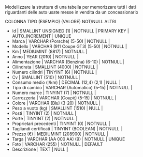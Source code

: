 Modellizzare la struttura di una tabella per memorizzare tutti i 
dati riguardanti delle auto usate messe in vendita da un concessionario

COLONNA                           TIPO       (ESEMPIO) (VALORE)         NOT/NULL    ALTRI
- Id                           |  SMALLINT   UNSIGNED  (1)           |  NOTNULL  |  PRIMARY KEY  |  AUTO_INCREMENT  |  UNIQUE
- Marca                        |  VARCHAR    (Porsche) (5-50)        |  NOTNULL  |
- Modello                      |  VARCHAR    (911 Coupe GT3) (5-50)  |  NOTNULL  |
- Km                           |  MEDIUMINT  (8817)                  |  NOTNULL  |
- Anno                         |  YEAR       (2010)                  |  NOTNULL  |
- Alimentazione                |  VARCHAR    (Benzina) (6-10)        |  NOTNULL  |
- Cilindrata                   |  SMALLINT   (4000)                  |  NOTNULL  |
- Numero cilindri              |  TINYINT    (6)                     |  NOTNULL  |
- Cv                           |  SMALLINT   (510)                   |  NOTNULL  |
- Consumo medio (l/km)         |  DECIMAL    (12,4) (2,1)            |  NULL     |
- Tipo di cambio               |  VARCHAR    (Automatico) (5-15)     |  NOTNULL  |
- Numero marce                 |  TINYINT    (7)                     |  NOTNULL  |
- Carrozzeria                  |  VARCHAR    (Coupè) (5-15)          |  NOTNULL  |
- Colore                       |  VARCHAR    (Blu) (3-20)            |  NOTNULL  |
- Peso a vuoto (kg)            |  SMALLINT   (1510)                  |  NULL     |
- Posti                        |  TINYINT    (2)                     |  NOTNULL  |
- Porte                        |  TINYINT    (2)                     |  NOTNULL  |
- Proprietari precedenti       |  TINYINT    (0)                     |  NOTNULL  |
- Tagliandi certificati        |  TINYINT    (BOOLEAN)               |  NOTNULL  |
- Prezzo (€)                   |  MEDIUMINT  (208900)                |  NOTNULL  |
- Targa                        |  VARCHAR    (AA 000 AA) (9)         |  NOTNULL  |  UNIQUE
- Foto                         |  VARCHAR    (255)                   |  NOTNULL  |  DEFAULT
- Descrizione                  |  TEXT                               |  NULL     |  